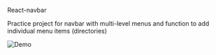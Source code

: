 React-navbar

Practice project for navbar with multi-level menus and function to add individual menu items (directories)

![Demo](demo.gif)

